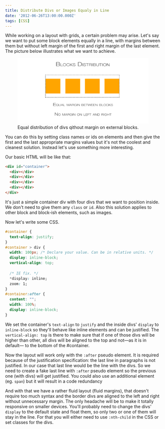 ```yaml
---
title: Distribute Divs or Images Equaly in Line
date: '2012-06-26T13:00:00.000Z'
tags: [CSS]
---
```


While working on a layout with grids, a certain problem may arise. Let's say we want to put some block elements equally in a line, with margins between them but without left margin of the first and right margin of the last element. The picture below illustrates what we want to achieve.

<figure>
  <img src="./div-distribute.png">
  <figcaption>Equal distribution of divs qithout margin on external blocks.</figcaption>
</figure>

You can do this by setting class names or ids on elements and then give the first and the last appropriate margins values but it's not the coolest and cleanest solution. Instead let's use something more interesting.

Our basic HTML will be like that:

```html
<div id="container">
  <div></div>
  <div></div>
  <div></div>
  <div></div>
</div>
```

It's just a simple container div with four divs that we want to position inside. We don't need to give them any `class` or `id`. Also this solution applies to other block and block-ish elements, such as images.

Now let's write some CSS.

```css
#container {
  text-align: justify;
}
#container > div {
  width: 100px; /* Declare your value. Can be in relative units. */
  display: inline-block;
  vertical-align: top;

  /* IE fix. */
  *display: inline;
  zoom: 1;
}
#container:after {
  content: "";
  width: 100%;
  display: inline-block;
}
```

We set the container's `text-align` to `justify` and the inside divs' `display` to `inline-block` so they'll behave like inline elements and can be justified. The `vertical-align: top` is there to make sure that if one of those divs will be higher than other, all divs will be aligned to the top and not—as it is in default— to the bottom of the #container.

Now the layout will work only with the `:after` pseudo element. It is required because of the justification specification: the last line in paragraphs is not justified. In our case that last line would be the line with the divs. So we need to create a fake last line with `:after` pseudo element so the previous one (with divs) will get justified. You could also use an additional element (eg. `span`) but it will result in a code redundancy

And with that we have a rather fluid layout (fluid margins), that doesn't require too much syntax and the border divs are aligned to the left and right without unnecessary margin. The only headache will be to make it totally responsive on smaller devices. You'll probably need to change the divs' `display` to the default state and float them, so only two or one of them will stay in the line. For that you will either need to use `:nth-child` in the CSS or set classes for the divs.

